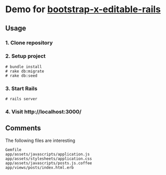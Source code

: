 # Demo for [bootstrap-x-editable-rails](https://github.com/klenis/bootstrap-x-editable-rails)

## Usage

### 1. Clone repository

### 2. Setup project

```
# bundle install
# rake db:migrate
# rake db:seed
```

### 3. Start Rails

```
# rails server
```

### 4. Visit http://localhost:3000/


## Comments

The following files are interesting

````
Gemfile
app/assets/javascripts/application.js
app/assets/stylesheets/application.css
app/assets/javascripts/posts.js.coffee
app/views/posts/index.html.erb
````
